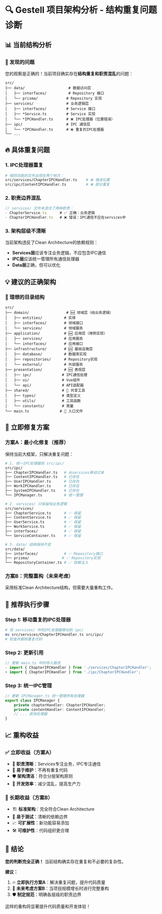 # 🔍 Gestell 项目架构分析 - 结构重复问题诊断

## 📊 当前结构分析

### 🚨 发现的问题

您的观察是正确的！当前项目确实存在**结构重复和职责混乱**的问题：

```
src/
├── data/                    # 数据访问层
│   ├── interfaces/          # Repository 接口
│   └── prisma/             # Repository 实现
├── services/               # 业务逻辑层  
│   ├── interfaces/         # Service 接口
│   ├── *Service.ts         # Service 实现
│   └── *IPCHandler.ts      # ❌ IPC处理器（位置错误）
├── ipc/                    # IPC 通信层
│   └── *IPCHandler.ts      # ❌ 重复的IPC处理器
└── ...
```

## 🔥 具体重复问题

### 1. **IPC处理器重复**
```bash
# 相同功能的文件出现在两个地方：
src/services/ChapterIPCHandler.ts    # ❌ 错误位置
src/ipc/ContentIPCHandler.ts         # ❌ 部分重复
```

### 2. **职责边界混乱**
```typescript
// services/ 文件夹混合了两种职责：
- ChapterService.ts      # ✅ 正确：业务逻辑
- ChapterIPCHandler.ts   # ❌ 错误：IPC通信不应在services中
```

### 3. **架构层级不清晰**
当前架构违反了Clean Architecture的依赖规则：
- **Services层**应该专注业务逻辑，不应包含IPC通信
- **IPC层**应该统一管理所有通信处理器
- **Data层**正确，但可以优化

## 💡 建议的正确架构

### 🎯 理想的目录结构
```
src/
├── domain/                 # 🆕 领域层（纯业务逻辑）
│   ├── entities/          # 实体
│   ├── interfaces/        # 领域接口
│   └── services/          # 领域服务
├── application/           # 🆕 应用层（用例实现）
│   ├── services/          # 应用服务
│   └── interfaces/        # 应用接口
├── infrastructure/        # 🆕 基础设施层
│   ├── database/          # 数据库实现
│   ├── repositories/      # Repository实现
│   └── external/          # 外部服务
├── presentation/          # 🆕 表现层
│   ├── ipc/              # IPC通信处理
│   ├── ui/               # Vue组件
│   └── api/              # API适配器
├── shared/               # 🔄 共享工具
│   ├── types/            # 类型定义
│   ├── utils/            # 工具函数
│   └── constants/        # 常量
└── main.ts              # 🔄 入口文件
```

## 🔧 立即修复方案

### 方案A：最小化修复（推荐）
保持当前大框架，只解决重复问题：

```bash
# 1. 统一IPC处理器到 src/ipc/
src/ipc/
├── ChapterIPCHandler.ts   # 从services移动过来
├── ContentIPCHandler.ts   # 已存在
├── UserIPCHandler.ts      # 已存在
├── WorkIPCHandler.ts      # 已存在
├── SystemIPCHandler.ts    # 已存在
└── IPCManager.ts          # 统一管理

# 2. services/ 只保留纯业务逻辑
src/services/
├── ChapterService.ts      # ✅ 保留
├── ContentService.ts      # ✅ 保留
├── UserService.ts         # ✅ 保留
├── WorkService.ts         # ✅ 保留
├── interfaces/            # ✅ 保留
└── ServiceContainer.ts    # ✅ 保留

# 3. data/ 结构保持不变
src/data/
├── interfaces/            # ✅ Repository接口
├── prisma/               # ✅ Repository实现
└── RepositoryContainer.ts # ✅ 依赖注入
```

### 方案B：完整重构（未来考虑）
采用标准Clean Architecture结构，但需要大量重构工作。

## 🚀 推荐执行步骤

### Step 1: 移动重复的IPC处理器
```bash
# 将 services/ 中的IPC处理器移动到 ipc/
mv src/services/ChapterIPCHandler.ts src/ipc/
# 检查并删除重复代码
```

### Step 2: 更新引用
```typescript
// 更新 main.ts 中的导入路径
- import { ChapterIPCHandler } from './services/ChapterIPCHandler';
+ import { ChapterIPCHandler } from './ipc/ChapterIPCHandler';
```

### Step 3: 统一IPC管理
```typescript
// 更新 IPCManager.ts 统一管理所有处理器
export class IPCManager {
    private chapterHandler: ChapterIPCHandler;
    private contentHandler: ContentIPCHandler;
    // ... 其他处理器
}
```

## 📈 重构收益

### ✅ 立即收益（方案A）
- 🎯 **职责清晰**：Services专注业务，IPC专注通信
- 🔧 **易于维护**：不再有重复代码
- 🛡️ **架构清洁**：符合分层架构原则
- 📱 **开发效率**：减少混乱，提高生产力

### 🚀 长期收益（方案B）
- 🏗️ **标准架构**：完全符合Clean Architecture
- 🧪 **易于测试**：清晰的依赖边界
- 📈 **可扩展性**：新功能容易添加
- 🛠️ **可维护性**：代码组织更合理

## 🎯 结论

**您的判断完全正确！** 当前结构确实存在重复和不必要的复杂性。

**建议：**
1. 🔥 **立即执行方案A**：解决重复问题，提升代码质量
2. 📅 **未来考虑方案B**：当项目规模增长时进行完整重构
3. 🛡️ **制定规范**：明确各层级的职责边界

这样的重构将显著提升代码质量和开发体验！